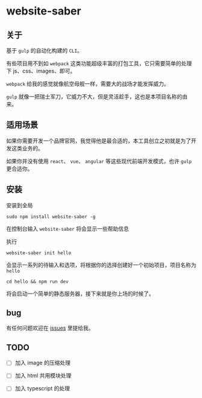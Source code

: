 # website-saber

## 关于
基于 `gulp` 的自动化构建的 `CLI`。

有些项目用不到如 `webpack` 这类功能超级丰富的打包工具，它只需要简单的处理下 js、css、images、即可。

`webpack` 给我的感觉就像航空母舰一样，需要大的战场才能发挥威力。

`gulp` 就像一把瑞士军刀，它威力不大，但是灵活趁手，这也是本项目名称的由来。


## 适用场景

如果你需要开发一个品牌官网，我觉得他是最合适的，本工具创立之初就是为了开发这类业务的。

如果你并没有使用 `react`、 `vue`、 `angular` 等这些现代前端开发模式，也许 `gulp` 更合适你。


## 安装

安装到全局
```base
sudo npm install website-saber -g
```
在控制台输入 `website-saber` 将会显示一些帮助信息

执行
```base
website-saber init hello
```
会显示一系列的待输入和选项，将根据你的选择创建好一个初始项目，项目名称为 `hello` 

```base
cd hello && npm run dev
```
将会启动一个简单的静态服务器，接下来就是你上场的时候了。

## bug
有任何问题欢迎在 [issues](https://github.com/dogodo-cc/website-saber/issues) 里提给我。

## TODO
- [ ] 加入 image 的压缩处理
- [ ] 加入 html 共用模块处理
- [ ] 加入 typescript 的处理

